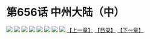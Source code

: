 # 第656话 中州大陆（中）
![](https://mhpic.xiaomingtaiji.net/comic/D/斗破苍穹拆分版/656话/1.jpg-zymk.middle.webp)
![](https://mhpic.xiaomingtaiji.net/comic/D/斗破苍穹拆分版/656话/2.jpg-zymk.middle.webp)
![](https://mhpic.xiaomingtaiji.net/comic/D/斗破苍穹拆分版/656话/3.jpg-zymk.middle.webp)
![](https://mhpic.xiaomingtaiji.net/comic/D/斗破苍穹拆分版/656话/4.jpg-zymk.middle.webp)
![](https://mhpic.xiaomingtaiji.net/comic/D/斗破苍穹拆分版/656话/5.jpg-zymk.middle.webp)
![](https://mhpic.xiaomingtaiji.net/comic/D/斗破苍穹拆分版/656话/6.jpg-zymk.middle.webp)
![](https://mhpic.xiaomingtaiji.net/comic/D/斗破苍穹拆分版/656话/7.jpg-zymk.middle.webp)
![](https://mhpic.xiaomingtaiji.net/comic/D/斗破苍穹拆分版/656话/8.jpg-zymk.middle.webp)
[【上一章】](./655.md)
[【目录】](./READMD.md)
[【下一章】](./657.md)
